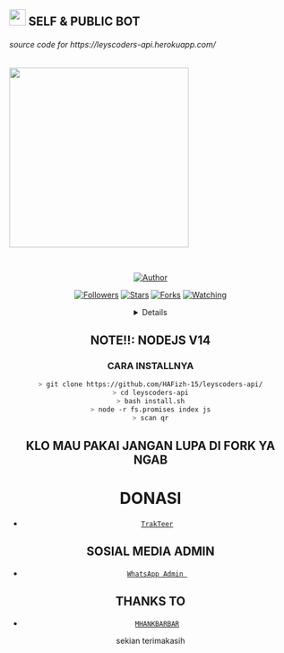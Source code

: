 ## <img src="https://github.com/TheDudeThatCode/TheDudeThatCode/blob/master/Assets/Hi.gif" width="29px"> SELF & PUBLIC BOT
<p align="center">
 <h6>source code for https://leyscoders-api.herokuapp.com/</h6>
<img src="https://media.giphy.com/media/836HiJc7pgzy8iNXCn/giphy.gif" width="320">
</p>
<br>


<p align="center">
<a href="https://github.com/HAFizh-15"><img title="Author" src="https://img.shields.io/badge/HAFIZH-FREE%20SELF%20BOT-green)"></a>
</p>
<p align="center">
</p>
<p align="center">
<a href="https://github.com/HAFizh-15?tab=followers"><img title="Followers" src="https://img.shields.io/github/followers/HAFizh-15?color=green&label=Follow&style=social"></a>
<a href="https://github.com/HAFizh-15/leyscoders-api/stargazers/"><img title="Stars" src="https://img.shields.io/github/followers/HAFizh-15?color=green&label=STARS&style=social"></a>
<a href="https://github.com/HAFizh-15/leyscoders-api/network/members"><img title="Forks" src="https://img.shields.io/github/followers/HAFizh-15?color=green&label=FORKS&style=social"></a>
<a href="https://github.com/HAFizh-15/leyscoders-api/watchers"><img title="Watching" src="https://img.shields.io/github/followers/HAFizh-15?color=green&label=WACHING&style=sociale"></a>
</p>
<div align="center">
<details>
 
</details>

## NOTE!!: NODEJS V14

### CARA INSTALLNYA
```bash
> git clone https://github.com/HAFizh-15/leyscoders-api/
> cd leyscoders-api
> bash install.sh
> node -r fs.promises index js
> scan qr

```
## KLO MAU PAKAI JANGAN LUPA DI FORK YA NGAB

# DONASI
* [`TrakTeer`](https://trakteer.id/chizuru)


## SOSIAL MEDIA ADMIN

* [`WhatsApp Admin `](https://wa.me/6285959375675)
## THANKS TO
* [`MHANKBARBAR`](https://github.com/MhankBarBar/termux-wabot)


sekian terimakasih
